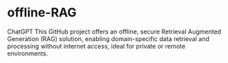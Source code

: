 # offline-RAG
 ChatGPT This GitHub project offers an offline, secure Retrieval Augmented Generation (RAG) solution, enabling domain-specific data retrieval and processing without internet access, ideal for private or remote environments.
